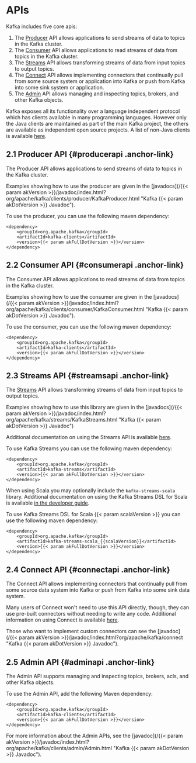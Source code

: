 # APIs

Kafka includes five core apis:

1.  The [Producer](#producerapi) API allows applications to send streams
    of data to topics in the Kafka cluster.
2.  The [Consumer](#consumerapi) API allows applications to read streams
    of data from topics in the Kafka cluster.
3.  The [Streams](#streamsapi) API allows transforming streams of data
    from input topics to output topics.
4.  The [Connect](#connectapi) API allows implementing connectors that
    continually pull from some source system or application into Kafka
    or push from Kafka into some sink system or application.
5.  The [Admin](#adminapi) API allows managing and inspecting topics,
    brokers, and other Kafka objects.

Kafka exposes all its functionality over a language independent protocol
which has clients available in many programming languages. However only
the Java clients are maintained as part of the main Kafka project, the
others are available as independent open source projects. A list of
non-Java clients is available
[here](https://cwiki.apache.org/confluence/display/KAFKA/Clients).

## 2.1 Producer API {#producerapi .anchor-link}

The Producer API allows applications to send streams of data to topics
in the Kafka cluster.

Examples showing how to use the producer are given in the
[javadocs](/{{< param akVersion >}}/javadoc/index.html?org/apache/kafka/clients/producer/KafkaProducer.html "Kafka {{< param akDotVersion >}} Javadoc").

To use the producer, you can use the following maven dependency:

``` line-numbers
<dependency>
    <groupId>org.apache.kafka</groupId>
    <artifactId>kafka-clients</artifactId>
    <version>{{< param akFullDotVersion >}}</version>
</dependency>
```

## 2.2 Consumer API {#consumerapi .anchor-link}

The Consumer API allows applications to read streams of data from topics
in the Kafka cluster.

Examples showing how to use the consumer are given in the
[javadocs](/{{< param akVersion >}}/javadoc/index.html?org/apache/kafka/clients/consumer/KafkaConsumer.html "Kafka {{< param akDotVersion >}} Javadoc").

To use the consumer, you can use the following maven dependency:

``` line-numbers
<dependency>
    <groupId>org.apache.kafka</groupId>
    <artifactId>kafka-clients</artifactId>
    <version>{{< param akFullDotVersion >}}</version>
</dependency>
```

## 2.3 Streams API {#streamsapi .anchor-link}

The [Streams](#streamsapi) API allows transforming streams of data from
input topics to output topics.

Examples showing how to use this library are given in the
[javadocs](/{{< param akVersion >}}/javadoc/index.html?org/apache/kafka/streams/KafkaStreams.html "Kafka {{< param akDotVersion >}} Javadoc")

Additional documentation on using the Streams API is available [here](../streams).

To use Kafka Streams you can use the following maven dependency:

``` line-numbers
<dependency>
    <groupId>org.apache.kafka</groupId>
    <artifactId>kafka-streams</artifactId>
    <version>{{< param akFullDotVersion >}}</version>
</dependency>
```

When using Scala you may optionally include the `kafka-streams-scala`
library. Additional documentation on using the Kafka Streams DSL for
Scala is available [in the developer guide](../streams/developer-guide/dsl-api#scala-dsl).

To use Kafka Streams DSL for Scala {{< param scalaVersion >}} you can
use the following maven dependency:

``` line-numbers
<dependency>
    <groupId>org.apache.kafka</groupId>
    <artifactId>kafka-streams-scala_{{scalaVersion}}</artifactId>
    <version>{{< param akFullDotVersion >}}</version>
</dependency>
```

## 2.4 Connect API {#connectapi .anchor-link}

The Connect API allows implementing connectors that continually pull
from some source data system into Kafka or push from Kafka into some
sink data system.

Many users of Connect won\'t need to use this API directly, though, they
can use pre-built connectors without needing to write any code.
Additional information on using Connect is available [here](../connect).

Those who want to implement custom connectors can see the
[javadoc](/{{< param akVersion >}}/javadoc/index.html?org/apache/kafka/connect "Kafka {{< param akDotVersion >}} Javadoc").

## 2.5 Admin API {#adminapi .anchor-link}

The Admin API supports managing and inspecting topics, brokers, acls,
and other Kafka objects.

To use the Admin API, add the following Maven dependency:

``` line-numbers
<dependency>
    <groupId>org.apache.kafka</groupId>
    <artifactId>kafka-clients</artifactId>
    <version>{{< param akFullDotVersion >}}</version>
</dependency>
```

For more information about the Admin APIs, see the
[javadoc](/{{< param akVersion >}}/javadoc/index.html?org/apache/kafka/clients/admin/Admin.html "Kafka {{< param akDotVersion >}} Javadoc").
